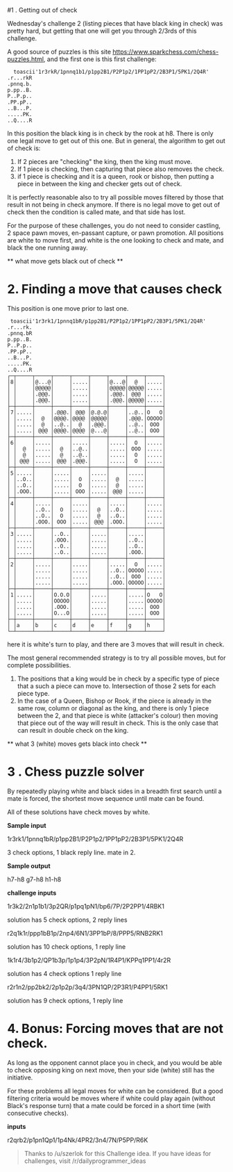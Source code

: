 #1 .  Getting out of check

Wednesday's challenge 2 (listing pieces that have black king in check) was pretty hard, but getting that one will get you through 2/3rds of this challenge.

A good source of puzzles is this site https://www.sparkchess.com/chess-puzzles.html, and the first one is this first challenge:

      toascii'1r3rkR/1pnnq1b1/p1pp2B1/P2P1p2/1PP1pP2/2B3P1/5PK1/2Q4R'
    .r...rkR
    .pnnq.b.
    p.pp..B.
    P..P.p..
    .PP.pP..
    ..B...P.
    .....PK.
    ..Q....R

In this position the black king is in check by the rook at h8.  There is only one legal move to get out of this one.  But in general, the algorithm to get out of check is:

1. If 2 pieces are "checking" the king, then the king must move.
2. If 1 piece is checking, then capturing that piece also removes the check.
3. if 1 piece is checking and it is a queen, rook or bishop, then putting a piece in between the king and checker gets out of check.

It is perfectly reasonable also to try all possible moves filtered by those that result in not being in check anymore.  If there is no legal move to get out of check then the condition is called mate, and that side has lost.

For the purpose of these challenges, you do not need to consider castling, 2 space pawn moves, en-passant capture, or pawn promotion.  All positions are white to move first, and white is the one looking to check and mate, and black the one running away.

** what move gets black out of check **

# 2. Finding a move that causes check

This position is one move prior to last one.

     toascii'1r3rk1/1pnnq1bR/p1pp2B1/P2P1p2/1PP1pP2/2B3P1/5PK1/2Q4R'
    .r...rk.
    .pnnq.bR
    p.pp..B.
    P..P.p..
    .PP.pP..
    ..B...P.
    .....PK.
    ..Q....R
    ┌─┬─────┬─────┬─────┬─────┬─────┬─────┬─────┬─────┐
    │8│     │@...@│     │.....│     │@...@│  @  │.....│
    │ │     │@@@@@│     │.....│     │@@@@@│@@@@@│.....│
    │ │     │.@@@.│     │.....│     │.@@@.│ @@@ │.....│
    │ │     │.@@@.│     │.....│     │.@@@.│@@@@@│.....│
    ├─┼─────┼─────┼─────┼─────┼─────┼─────┼─────┼─────┤
    │7│.....│     │.@@@.│ @@@ │@.@.@│     │..@..│O   O│
    │ │.....│  @  │@@@@.│@@@@ │@@@@@│     │.@@@.│OOOOO│
    │ │.....│  @  │..@..│  @  │.@@@.│     │..@..│ OOO │
    │ │.....│ @@@ │@@@@.│@@@@ │@...@│     │..@..│ OOO │
    ├─┼─────┼─────┼─────┼─────┼─────┼─────┼─────┼─────┤
    │6│     │.....│     │.....│     │.....│  O  │.....│
    │ │  @  │.....│  @  │..@..│     │.....│ OOO │.....│
    │ │  @  │.....│  @  │..@..│     │.....│  O  │.....│
    │ │ @@@ │.....│ @@@ │.@@@.│     │.....│  O  │.....│
    ├─┼─────┼─────┼─────┼─────┼─────┼─────┼─────┼─────┤
    │5│.....│     │.....│     │.....│     │.....│     │
    │ │..O..│     │.....│  O  │.....│  @  │.....│     │
    │ │..O..│     │.....│  O  │.....│  @  │.....│     │
    │ │.OOO.│     │.....│ OOO │.....│ @@@ │.....│     │
    ├─┼─────┼─────┼─────┼─────┼─────┼─────┼─────┼─────┤
    │4│     │.....│     │.....│     │.....│     │.....│
    │ │     │..O..│  O  │.....│  @  │..O..│     │.....│
    │ │     │..O..│  O  │.....│  @  │..O..│     │.....│
    │ │     │.OOO.│ OOO │.....│ @@@ │.OOO.│     │.....│
    ├─┼─────┼─────┼─────┼─────┼─────┼─────┼─────┼─────┤
    │3│.....│     │..O..│     │.....│     │.....│     │
    │ │.....│     │.OOO.│     │.....│     │..O..│     │
    │ │.....│     │..O..│     │.....│     │..O..│     │
    │ │.....│     │..O..│     │.....│     │.OOO.│     │
    ├─┼─────┼─────┼─────┼─────┼─────┼─────┼─────┼─────┤
    │2│     │.....│     │.....│     │.....│  O  │.....│
    │ │     │.....│     │.....│     │..O..│OOOOO│.....│
    │ │     │.....│     │.....│     │..O..│ OOO │.....│
    │ │     │.....│     │.....│     │.OOO.│OOOOO│.....│
    ├─┼─────┼─────┼─────┼─────┼─────┼─────┼─────┼─────┤
    │1│.....│     │O.O.O│     │.....│     │.....│O   O│
    │ │.....│     │OOOOO│     │.....│     │.....│OOOOO│
    │ │.....│     │.OOO.│     │.....│     │.....│ OOO │
    │ │.....│     │O...O│     │.....│     │.....│ OOO │
    ├─┼─────┼─────┼─────┼─────┼─────┼─────┼─────┼─────┤
    │ │a    │b    │c    │d    │e    │f    │g    │h    │
    └─┴─────┴─────┴─────┴─────┴─────┴─────┴─────┴─────┘

here it is white's turn to play, and there are 3 moves that will result in check.

The most general recommended strategy is to try all possible moves, but for complete possibilities.

1. The positions that a king would be in check by a specific type of piece that a such a piece can move to.  Intersection of those 2 sets for each piece type.
2. In the case of a Queen, Bishop or Rook, if the piece is already in the same row, column or diagonal as the king, and there is only 1 piece between the 2, and that piece is white (attacker's colour) then moving that piece out of the way will result in check.  This is the only case that can result in double check on the king.

** what 3 (white) moves gets black into check **

# 3 . Chess puzzle solver

By repeatedly playing white and black sides in a breadth first search until a mate is forced, the shortest move sequence until mate can be found.

All of these solutions have check moves by white.

**Sample input**

1r3rk1/1pnnq1bR/p1pp2B1/P2P1p2/1PP1pP2/2B3P1/5PK1/2Q4R

3 check options, 1 black reply line.  mate in 2.

**Sample output**

h7-h8 g7-h8 h1-h8

**challenge inputs**


1r3k2/2n1p1b1/3p2QR/p1pq1pN1/bp6/7P/2P2PP1/4RBK1

solution has 5 check options, 2 reply lines

r2q1k1r/ppp1bB1p/2np4/6N1/3PP1bP/8/PPP5/RNB2RK1

solution has 10 check options, 1 reply line

1k1r4/3b1p2/QP1b3p/1p1p4/3P2pN/1R4P1/KPPq1PP1/4r2R

solution has 4 check options 1 reply line

r2r1n2/pp2bk2/2p1p2p/3q4/3PN1QP/2P3R1/P4PP1/5RK1

solution has 9 check options, 1 reply line

# 4. Bonus: Forcing moves that are not check.

As long as the opponent cannot place you in check, and you would be able to check opposing king on next move, then your side (white) still has the initiative.

For these problems all legal moves for white can be considered.  But a good filtering criteria would be moves where if white could play again (without Black's response turn) that a mate could be forced in a short time (with consecutive checks).

**inputs**

r2qrb2/p1pn1Qp1/1p4Nk/4PR2/3n4/7N/P5PP/R6K


>Thanks to /u/szerlok for this Challenge idea.  If you have ideas for challenges, visit /r/dailyprogrammer_ideas 